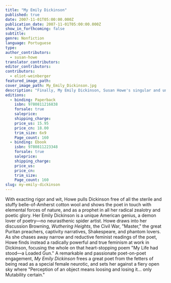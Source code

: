 ```yaml
---
title: "My Emily Dickinson"
published: true
date: 2007-11-01T05:00:00.000Z
publication_date: 2007-11-01T05:00:00.000Z
show_in_forthcoming: false
subtitle:
genre: Nonfiction
language: Portuguese
type:
author_contributors:
  - susan-howe
translator_contributors:
editor_contributors:
contributors:
  - eliot-weinberger
featured_image_path:
cover_image_path: My_Emily_Dickinson.jpg
description: "Finally, My Emily Dickinson, Susan Howe's singular and unforgettable 1985 creative study, is available as a New Directions paperbook "
editions:
  - binding: Paperback
    isbn: 9780811216838
    forsale: true
    saleprice:
    shipping_charge:
    price_us: 15.95
    price_cn: 18.00
    trim_size: 6x9
    Page_count: 160
  - binding: Ebook
    isbn: 9780811223348
    forsale: true
    saleprice:
    shipping_charge:
    price_us:
    price_cn:
    trim_size:
    Page_count: 160
slug: my-emily-dickinson
---
```


With exacting rigor and wit, Howe pulls Dickinson free of all the sterile and stuffy belle-of-Amherst cotton wool and shows the poet in touch with elemental forces of nature, and as a prophet in all her radical zealotry and poetic glory. Her Emily Dickinson is a unique American genius, a demon lover of poetry––no neurasthenic spider artist. Howe draws into her discussion Browning, _Wuthering Heights_, the Civil War, "Master," the great Puritan preachers, captivity narratives, Shakespeare, and phantom lovers. As she chases away narrow and reductive feminist readings of the poet, Howe finds instead a radically powerful and true feminism at work in Dickinson, focusing the whole on that heart-stopping poem "My Life had stood––a Loaded Gun." A remarkable and passionate poet-on-poet engagement, _My Emily Dickinson_ frees a great poet from the fetters of being read as a special female neurotic, and sets her against a fiery open sky where "Perception of an object means loosing and losing it... only Mutability certain."

